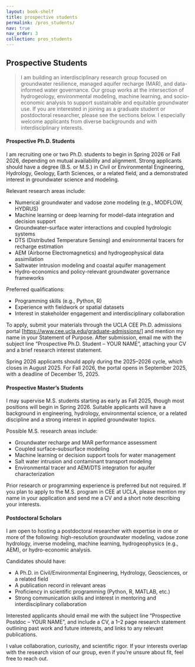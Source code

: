 ```yaml
---
layout: book-shelf
title: prospective students
permalink: /pros_students/
nav: true
nav_order: 3
collection: pros_students
---
```


## Prospective Students

> I am building an interdisciplinary research group focused on groundwater resilience, managed aquifer recharge (MAR), and data-informed water governance. Our group works at the intersection of hydrogeology, environmental modeling, machine learning, and socio-economic analysis to support sustainable and equitable groundwater use. If you are interested in joining as a graduate student or postdoctoral researcher, please see the sections below. I especially welcome applicants from diverse backgrounds and with interdisciplinary interests.

#### Prospective Ph.D. Students
I am recruiting one or two Ph.D. students to begin in Spring 2026 or Fall 2026, depending on mutual availability and alignment. Strong applicants should have a degree (B.S. or M.S.) in Civil or Environmental Engineering, Hydrology, Geology, Earth Sciences, or a related field, and a demonstrated interest in groundwater science and modeling.

Relevant research areas include:
- Numerical groundwater and vadose zone modeling (e.g., MODFLOW, HYDRUS)
- Machine learning or deep learning for model-data integration and decision support
- Groundwater–surface water interactions and coupled hydrologic systems
- DTS (Distributed Temperature Sensing) and environmental tracers for recharge estimation
- AEM (Airborne Electromagnetics) and hydrogeophysical data assimilation
- Saltwater intrusion modeling and coastal aquifer management
- Hydro-economics and policy-relevant groundwater governance frameworks

Preferred qualifications:
- Programming skills (e.g., Python, R)
- Experience with fieldwork or spatial datasets
- Interest in stakeholder engagement and interdisciplinary collaboration

To apply, submit your materials through the UCLA CEE Ph.D. admissions portal [https://www.cee.ucla.edu/graduate-admissions/] and mention my name in your Statement of Purpose. After submission, email me with the subject line “Prospective Ph.D. Student – YOUR NAME”, attaching your CV and a brief research interest statement.

Spring 2026 applicants should apply during the 2025–2026 cycle, which closes in August 2025. For Fall 2026, the portal opens in September 2025, with a deadline of December 15, 2025.

#### Prospective Master’s Students
I may supervise M.S. students starting as early as Fall 2025, though most positions will begin in Spring 2026. Suitable applicants will have a background in engineering, hydrology, environmental science, or a related discipline and a strong interest in applied groundwater topics.

Possible M.S. research areas include:
- Groundwater recharge and MAR performance assessment
- Coupled surface–subsurface modeling
- Machine learning or decision support tools for water management
- Salt water intrusion and contaminant transport modeling
- Environmental tracer and AEM/DTS integration for aquifer characterization

Prior research or programming experience is preferred but not required. If you plan to apply to the M.S. program in CEE at UCLA, please mention my name in your application and send me a CV and a short note describing your interests.

#### Postdoctoral Scholars
I am open to hosting a postdoctoral researcher with expertise in one or more of the following: high-resolution groundwater modeling, vadose zone hydrology, inverse modeling, machine learning, hydrogeophysics (e.g., AEM), or hydro-economic analysis.

Candidates should have:
- A Ph.D. in Civil/Environmental Engineering, Hydrology, Geosciences, or a related field
- A publication record in relevant areas
- Proficiency in scientific programming (Python, R, MATLAB, etc.)
- Strong communication skills and interest in mentoring and interdisciplinary collaboration

Interested applicants should email me with the subject line “Prospective Postdoc – YOUR NAME”, and include a CV, a 1–2 page research statement outlining past work and future interests, and links to any relevant publications.

I value collaboration, curiosity, and scientific rigor. If your interests overlap with the research vision of our group, even if you’re unsure about fit, feel free to reach out.
